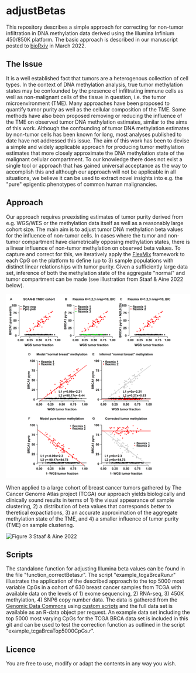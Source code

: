 # adjustBetas
This repository describes a simple approach for correcting for non-tumor infiltration in DNA methylation data derived using the Illumina Infinium 450/850K platform. The basic approach is described in our manuscript posted to [bioRxiv](https://doi.org/10.1101/2022.03.04.483052) in March 2022.

## The Issue
It is a well established fact that tumors are a heterogenous collection of cell types. In the context of DNA methylation analysis, true tumor methylation states may be confounded by the presence of infiltrating immune cells as well as non-malignant cells of the tissue in question, i.e. the tumor microenvironment (TME). Many approaches have been proposed to quantify tumor purity as well as the cellular composition of the TME. Some methods have also been proposed removing or reducing the influence of the TME on observed tumor DNA methylation estimates, similar to the aims of this work. Although the confounding of tumor DNA methylation estimates by non-tumor cells has been known for long, most analyses published to date have not addressed this issue. The aim of this work has been to devise a simple and widely applicable approach for producing tumor methylation estimates that more closely approximate the DNA methylation state of the malignant cellular compartment. To our knowledge there does not exist a single tool or approach that has gained universal acceptance as the way to accomplish this and although our approach will not be applicable in all situations, we believe it can be used to extract novel insights into e.g. the "pure" epigentic phenotypes of common human malignancies. 

## Approach
Our approach requires preexisting estimates of tumor purity derived from e.g. WGS/WES or the methylation data itself as well as a reasonably large cohort size. The main aim is to adjust tumor DNA methylation beta values for the influence of non-tumor cells. In cases where the tumor and non-tumor compartment have diametrically opposing methylation states, there is a linear influence of non-tumor methylation on observed beta values. To capture and correct for this, we iteratively apply the [FlexMix](https://cran.r-project.org/web/packages/flexmix) framework to each CpG on the platform to define (up to 3) sample populations with distinct linear relationships with tumor purity. Given a sufficiently large data set, inference of both the methylation state of the aggregate "normal" and tumor compartment can be made (see illustration from Staaf & Aine 2022 below).

![Figure 1 Staaf & Aine 2022](images/fig1.png?raw=true)

When applied to a large cohort of breast cancer tumors gathered by The Cancer Genome Atlas project (TCGA) our approach yields biologically and clinically sound results in terms of 1) the visual appearance of sample clustering, 2) a distribution of beta values that corresponds better to theretical expactiations, 3) an accurate approximation of the aggregate methylation state of the TME, and 4) a smaller influence of tumor purity (TME) on sample clustering.

![Figure 3 Staaf & Aine 2022](images/fig3.png?raw=true)

## Scripts 
The standalone function for adjusting Illumina beta values can be found in the file "function_correctBetas.r". The script "example_tcgaBrcaRun.r" illustrates the application of the described approach to the top 5000 most variable CpGs in a cohort of 630 breast cancer samples from TCGA with available data on the levels of 1) exome sequencing, 2) RNA-seq, 3) 450K methylation, 4) SNP6 copy number data. The data is gathered from the [Genomic Data Commons](https://portal.gdc.cancer.gov/) using [custom scripts](https://github.com/StaafLab/tcgaBrca) and the full data set is available as an R-data object per request. An example data set including the top 5000 most varying CpGs for the TCGA BRCA data set is included in this git and can be used to test the correction function as outlined in the script "example_tcgaBrcaTop5000CpGs.r".

## Licence
You are free to use, modify or adapt the contents in any way you wish. 